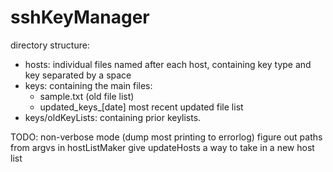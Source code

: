# sshKeyManager

directory structure:
* hosts: individual files named after each host, containing key type and key separated by a space
* keys: containing the main files:
  * sample.txt (old file list)
  * updated_keys_[date] most recent updated file list
* keys/oldKeyLists: containing prior keylists. 

TODO:
non-verbose mode (dump most printing to errorlog)
figure out paths from argvs in hostListMaker
give updateHosts a way to take in a new host list
